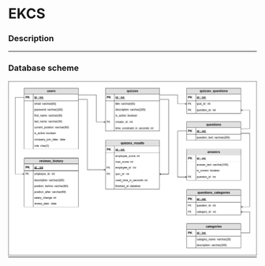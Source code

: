 # EKCS
<h3>Description</h3>

<hr style="margin-top: 0"/>
<h3>Database scheme</h3>
<img src="ems_database.png" alt="database scheme">
<hr style="margin-top: 0"/>
